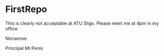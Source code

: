 # FirstRepo

This is clearly not acceptable at ATU Sligo. Please meet me at 4pm in my office.

Nonsense.

Principal Mr.Penis
